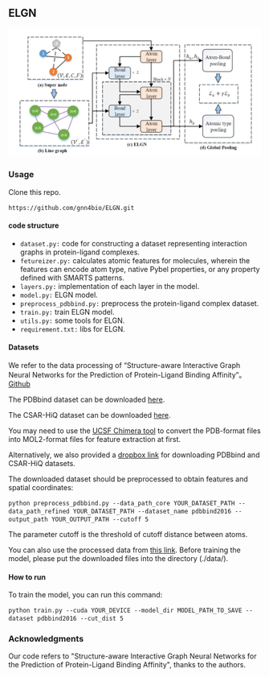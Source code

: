 ## ELGN

<p align="center">
  <img src="elgn.png" width="1000">
  <br />
</p> 

### Usage

Clone this repo.

```
https://github.com/gnn4bio/ELGN.git
```

#### code structure

- `dataset.py:` code for constructing a dataset representing interaction graphs in protein-ligand complexes.
- `fetureizer.py:` calculates atomic features for molecules, wherein the features can encode atom type, native Pybel properties, or any property defined with SMARTS patterns.
- `layers.py:` implementation of each layer in the model.
- `model.py:` ELGN model.
- `preprocess_pdbbind.py:` preprocess the protein-ligand complex dataset.
- `train.py:` train ELGN model.
- `utils.py:` some tools for ELGN.
- `requirement.txt:` libs for ELGN.

#### Datasets

We refer to the data processing of  “Structure-aware Interactive Graph Neural Networks for the Prediction of Protein-Ligand Binding Affinity”。[Github](https://github.com/agave233/SIGN)

The PDBbind dataset can be downloaded [here](http://pdbbind-cn.org).

The CSAR-HiQ dataset can be downloaded [here](http://www.csardock.org).

You may need to use the [UCSF Chimera tool](https://www.cgl.ucsf.edu/chimera/) to convert the PDB-format files into MOL2-format files for feature extraction at first.

Alternatively, we also provided a [dropbox link](https://www.dropbox.com/sh/2uih3c6fq37qfli/AAD-LHXSWMLAuGWzcQLk5WI3a) for downloading PDBbind and CSAR-HiQ datasets.

The downloaded dataset should be preprocessed to obtain features and spatial coordinates:

```
python preprocess_pdbbind.py --data_path_core YOUR_DATASET_PATH --data_path_refined YOUR_DATASET_PATH --dataset_name pdbbind2016 --output_path YOUR_OUTPUT_PATH --cutoff 5
```

The parameter cutoff is the threshold of cutoff distance between atoms.

You can also use the processed data from [this link](https://www.dropbox.com/sh/68vc7j5cvqo4p39/AAB_96TpzJWXw6N0zxHdsppEa). Before training the model, please put the downloaded files into the directory (./data/).

#### How to run

To train the model, you can run this command:

```
python train.py --cuda YOUR_DEVICE --model_dir MODEL_PATH_TO_SAVE --dataset pdbbind2016 --cut_dist 5 
```

### Acknowledgments

Our code refers to "Structure-aware Interactive Graph Neural Networks for the Prediction of Protein-Ligand Binding Affinity", thanks to the authors.



